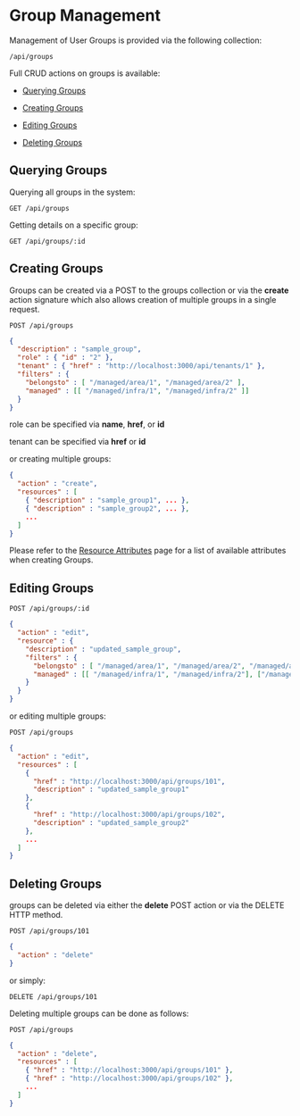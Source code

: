 # Group Management

Management of User Groups is provided via the following collection:

``` data
/api/groups
```

Full CRUD actions on groups is available:

  - [Querying Groups](#querying-groups)

  - [Creating Groups](#creating-groups)

  - [Editing Groups](#editing-groups)

  - [Deleting Groups](#deleting-groups)

## Querying Groups

Querying all groups in the system:

    GET /api/groups

Getting details on a specific group:

    GET /api/groups/:id

## Creating Groups

Groups can be created via a POST to the groups collection or via the
**create** action signature which also allows creation of multiple
groups in a single request.

    POST /api/groups

``` json
{
  "description" : "sample_group",
  "role" : { "id" : "2" },
  "tenant" : { "href" : "http://localhost:3000/api/tenants/1" },
  "filters" : {
    "belongsto" : [ "/managed/area/1", "/managed/area/2" ],
    "managed" : [[ "/managed/infra/1", "/managed/infra/2" ]]
  }
}
```

<div class="note">

role can be specified via **name**, **href**, or **id**

tenant can be specified via **href** or **id**

</div>

or creating multiple groups:

``` json
{
  "action" : "create",
  "resources" : [
    { "description" : "sample_group1", ... },
    { "description" : "sample_group2", ... },
    ...
  ]
}
```

<div class="note">

Please refer to the [Resource
Attributes](../appendices/resource_attributes.html#groups) page for a
list of available attributes when creating Groups.

</div>

## Editing Groups

    POST /api/groups/:id

``` json
{
  "action" : "edit",
  "resource" : {
    "description" : "updated_sample_group",
    "filters" : {
      "belongsto" : [ "/managed/area/1", "/managed/area/2", "/managed/area/3" ],
      "managed" : [[ "/managed/infra/1", "/managed/infra/2"], ["/managed/other/3"]]
    }
  }
}
```

or editing multiple groups:

    POST /api/groups

``` json
{
  "action" : "edit",
  "resources" : [
    {
      "href" : "http://localhost:3000/api/groups/101",
      "description" : "updated_sample_group1"
    },
    {
      "href" : "http://localhost:3000/api/groups/102",
      "description" : "updated_sample_group2"
    },
    ...
  ]
}
```

## Deleting Groups

groups can be deleted via either the **delete** POST action or via the
DELETE HTTP method.

    POST /api/groups/101

``` json
{
  "action" : "delete"
}
```

or simply:

    DELETE /api/groups/101

Deleting multiple groups can be done as follows:

    POST /api/groups

``` json
{
  "action" : "delete",
  "resources" : [
    { "href" : "http://localhost:3000/api/groups/101" },
    { "href" : "http://localhost:3000/api/groups/102" },
    ...
  ]
}
```
